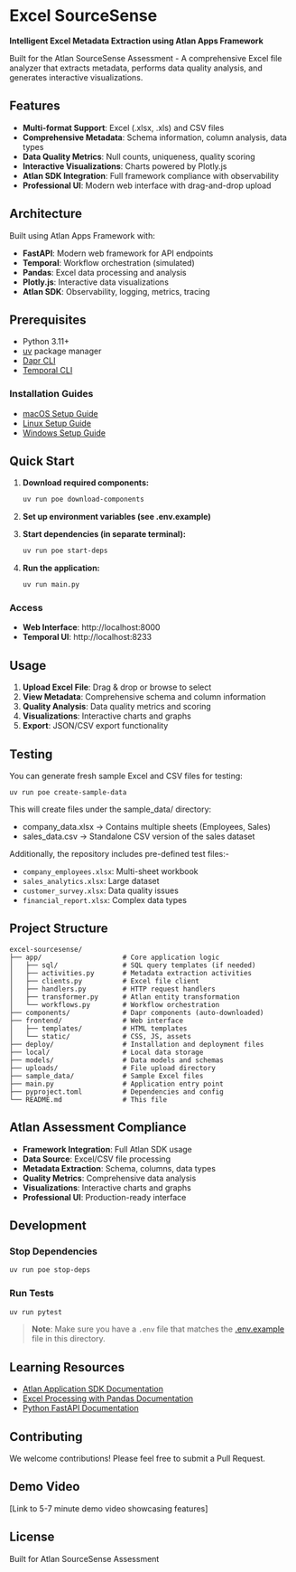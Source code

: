 # Excel SourceSense

**Intelligent Excel Metadata Extraction using Atlan Apps Framework**

Built for the Atlan SourceSense Assessment - A comprehensive Excel file analyzer that extracts metadata, performs data quality analysis, and generates interactive visualizations.

## Features

- **Multi-format Support**: Excel (.xlsx, .xls) and CSV files
- **Comprehensive Metadata**: Schema information, column analysis, data types
- **Data Quality Metrics**: Null counts, uniqueness, quality scoring
- **Interactive Visualizations**: Charts powered by Plotly.js
- **Atlan SDK Integration**: Full framework compliance with observability
- **Professional UI**: Modern web interface with drag-and-drop upload

## Architecture

Built using Atlan Apps Framework with:
- **FastAPI**: Modern web framework for API endpoints
- **Temporal**: Workflow orchestration (simulated)
- **Pandas**: Excel data processing and analysis
- **Plotly.js**: Interactive data visualizations
- **Atlan SDK**: Observability, logging, metrics, tracing

## Prerequisites

- Python 3.11+
- [uv](https://docs.astral.sh/uv/) package manager
- [Dapr CLI](https://docs.dapr.io/getting-started/install-dapr-cli/)
- [Temporal CLI](https://docs.temporal.io/cli)

### Installation Guides
- [macOS Setup Guide](https://github.com/atlanhq/application-sdk/blob/main/docs/docs/setup/MAC.md)
- [Linux Setup Guide](https://github.com/atlanhq/application-sdk/blob/main/docs/docs/setup/LINUX.md)
- [Windows Setup Guide](https://github.com/atlanhq/application-sdk/blob/main/docs/docs/setup/WINDOWS.md)

## Quick Start

1. **Download required components:**
   ```bash
   uv run poe download-components
   ```

2. **Set up environment variables (see .env.example)**

3. **Start dependencies (in separate terminal):**
   ```bash
   uv run poe start-deps
   ```

4. **Run the application:**
   ```bash
   uv run main.py
   ```

### Access
- **Web Interface**: http://localhost:8000
- **Temporal UI**: http://localhost:8233

## Usage

1. **Upload Excel File**: Drag & drop or browse to select
2. **View Metadata**: Comprehensive schema and column information
3. **Quality Analysis**: Data quality metrics and scoring
4. **Visualizations**: Interactive charts and graphs
5. **Export**: JSON/CSV export functionality

## Testing
You can generate fresh sample Excel and CSV files for testing:

```
uv run poe create-sample-data
```
This will create files under the sample_data/ directory:

- company_data.xlsx → Contains multiple sheets (Employees, Sales)
- sales_data.csv → Standalone CSV version of the sales dataset

Additionally, the repository includes pre-defined test files:-
- `company_employees.xlsx`: Multi-sheet workbook
- `sales_analytics.xlsx`: Large dataset
- `customer_survey.xlsx`: Data quality issues
- `financial_report.xlsx`: Complex data types

## Project Structure

```
excel-sourcesense/
├── app/                    # Core application logic
│   ├── sql/                # SQL query templates (if needed)
│   ├── activities.py       # Metadata extraction activities
│   ├── clients.py          # Excel file client
│   ├── handlers.py         # HTTP request handlers
│   ├── transformer.py      # Atlan entity transformation
│   └── workflows.py        # Workflow orchestration
├── components/             # Dapr components (auto-downloaded)
├── frontend/               # Web interface
│   ├── templates/          # HTML templates
│   └── static/             # CSS, JS, assets
├── deploy/                 # Installation and deployment files
├── local/                  # Local data storage
├── models/                 # Data models and schemas
├── uploads/                # File upload directory
├── sample_data/            # Sample Excel files
├── main.py                 # Application entry point
├── pyproject.toml          # Dependencies and config
└── README.md               # This file
```

## Atlan Assessment Compliance

- **Framework Integration**: Full Atlan SDK usage
- **Data Source**: Excel/CSV file processing
- **Metadata Extraction**: Schema, columns, data types
- **Quality Metrics**: Comprehensive data analysis
- **Visualizations**: Interactive charts and graphs
- **Professional UI**: Production-ready interface

## Development

### Stop Dependencies
```bash
uv run poe stop-deps
```

### Run Tests
```bash
uv run pytest
```

> **Note**: Make sure you have a `.env` file that matches the [.env.example](.env.example) file in this directory.

## Learning Resources

- [Atlan Application SDK Documentation](https://github.com/atlanhq/application-sdk/tree/main/docs)
- [Excel Processing with Pandas Documentation](https://pandas.pydata.org/docs/user_guide/io.html#excel-files)
- [Python FastAPI Documentation](https://fastapi.tiangolo.com/)

## Contributing

We welcome contributions! Please feel free to submit a Pull Request.

## Demo Video

[Link to 5-7 minute demo video showcasing features]

## License

Built for Atlan SourceSense Assessment
